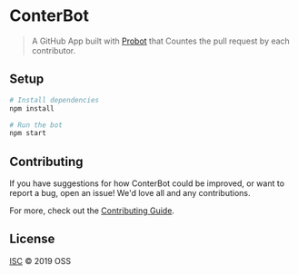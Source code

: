 # ConterBot

> A GitHub App built with [Probot](https://github.com/probot/probot) that Countes the pull request by each contributor.

## Setup

```sh
# Install dependencies
npm install

# Run the bot
npm start
```

## Contributing

If you have suggestions for how ConterBot could be improved, or want to report a bug, open an issue! We'd love all and any contributions.

For more, check out the [Contributing Guide](CONTRIBUTING.md).

## License

[ISC](LICENSE) © 2019 OSS
